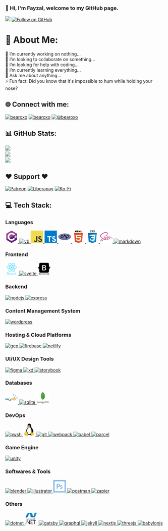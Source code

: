 <!--
**bearoxo/bearoxo** is a ✨ _special_ ✨ repository because its `README.md` (this file) appears on your GitHub profile.
-->

### 👋 Hi, I'm Fayzal, welcome to my GitHub page.
  <a href="https://visitcount.itsvg.in"><img src="https://visitcount.itsvg.in/api?id=bearoxo&label=Profile%20Views&color=8&icon=3&pretty=true" /></a>
  <a href="https://github.com/bearoxo"><img src="https://img.shields.io/github/followers/bearoxo?style=social&label=Follow" alt="Follow on GitHub"></a>

# 💫 About Me:
🔭 I’m currently working on nothing...<br>
👯 I’m looking to collaborate on something...<br>
🤝 I’m looking for help with coding...<br>
🌱 I’m currently learning everything...<br>
💬 Ask me about anything...<br>
⚡ Fun fact: Did you know that it's impossible to hum while holding your nose?<br>

## 🌐 Connect with me:
<p align="left">
  <a href="https://codepen.io/bearoxo" target="blank"><img align="center" src="https://www.vectorlogo.zone/logos/codepen/codepen-tile.svg" alt="bearoxo" height="35" width="45" /></a>
  <a href="https://dribbble.com/bearoxo" target="blank"><img align="center" src="https://raw.githubusercontent.com/rahuldkjain/github-profile-readme-generator/master/src/images/icons/Social/dribbble.svg" alt="bearoxo" height="35" width="45" /></a>
  <a href="https://medium.com/@bearoxo" target="blank"><img align="center" src="https://www.vectorlogo.zone/logos/medium/medium-tile.svg" alt="@bearoxo" height="35" width="40" /></a>
</p>

## 📊 GitHub Stats:
![](https://github-readme-streak-stats.herokuapp.com/?user=bearoxo&theme=merko&hide_border=false)<br/>
![](https://github-readme-stats.vercel.app/api?username=bearoxo&theme=merko&hide_border=false&include_all_commits=true&count_private=true)<br/>
![](https://github-readme-stats.vercel.app/api/top-langs/?username=bearoxo&theme=merko&hide_border=false&include_all_commits=true&count_private=true&layout=compact)

## ❤ Support ❤
[![Patreon][patreon-badge]][patreon]
[![Liberapay][liberapay-badge]][liberapay]
[![Ko-Fi][kofi-badge]][kofi]

[patreon-badge]: https://img.shields.io/badge/Support-Become%20a%20Patreon!-red.svg
[patreon]: https://www.patreon.com/join/andy_fazulus?
[liberapay-badge]: https://img.shields.io/badge/Liberapay-Donate-%23f6c915.svg
[liberapay]: https://liberapay.com/andy_fazulus/donate
[kofi-badge]: https://img.shields.io/badge/Ko--fi-Buy%20me%20a%20coffee!-%2346b798.svg
[kofi]: https://ko-fi.com/andy_fazulus

## 💻 Tech Stack:

  
### Languages
<p align="left"> 
  <a href="https://www.w3schools.com/cs/" target="_blank" rel="noreferrer"> <img src="https://raw.githubusercontent.com/devicons/devicon/master/icons/csharp/csharp-original.svg" alt="csharp" width="40" height="40"/> </a> 
  <a href="https://learn.microsoft.com/en-us/dotnet/visual-basic/" target="_blank" rel="noreferrer"> <img src="https://upload.wikimedia.org/wikipedia/commons/4/40/VB.NET_Logo.svg" alt="vb" width="40" height="40"/> </a> 
  <a href="https://developer.mozilla.org/en-US/docs/Web/JavaScript" target="_blank" rel="noreferrer"> <img src="https://raw.githubusercontent.com/devicons/devicon/master/icons/javascript/javascript-original.svg" alt="javascript" width="40" height="40"/> </a> 
  <a href="https://www.typescriptlang.org/" target="_blank" rel="noreferrer"> <img src="https://raw.githubusercontent.com/devicons/devicon/master/icons/typescript/typescript-original.svg" alt="typescript" width="40" height="40"/> </a> 
  <a href="https://www.php.net" target="_blank" rel="noreferrer"> <img src="https://raw.githubusercontent.com/devicons/devicon/master/icons/php/php-original.svg" alt="php" width="40" height="40"/> </a> 
  <a href="https://www.w3.org/html/" target="_blank" rel="noreferrer"> <img src="https://raw.githubusercontent.com/devicons/devicon/master/icons/html5/html5-original-wordmark.svg" alt="html5" width="40" height="40"/> </a> 
  <a href="https://www.w3schools.com/css/" target="_blank" rel="noreferrer"> <img src="https://raw.githubusercontent.com/devicons/devicon/master/icons/css3/css3-original-wordmark.svg" alt="css3" width="40" height="40"/> </a> 
  <a href="https://sass-lang.com" target="_blank" rel="noreferrer"> <img src="https://raw.githubusercontent.com/devicons/devicon/master/icons/sass/sass-original.svg" alt="sass" width="40" height="40"/> </a> 
  <a href="https://www.markdownguide.org/" target="_blank" rel="noreferrer"> <img src="https://cdn.jsdelivr.net/gh/devicons/devicon/icons/markdown/markdown-original.svg" alt="markdown" width="40" height="40"/> </a> 
</p>

### Frontend
<p align="left"> 
  <a href="https://reactjs.org/" target="_blank" rel="noreferrer"> <img src="https://raw.githubusercontent.com/devicons/devicon/master/icons/react/react-original-wordmark.svg" alt="react" width="40" height="40"/> </a> 
  <a href="https://svelte.dev" target="_blank" rel="noreferrer"> <img src="https://upload.wikimedia.org/wikipedia/commons/1/1b/Svelte_Logo.svg" alt="svelte" width="40" height="40"/> </a> 
  <a href="https://getbootstrap.com" target="_blank" rel="noreferrer"> <img src="https://raw.githubusercontent.com/devicons/devicon/master/icons/bootstrap/bootstrap-plain-wordmark.svg" alt="bootstrap" width="40" height="40"/> </a> 
</p>

### Backend
<p align="left"> 
  <a href="https://nodejs.org" target="_blank" rel="noreferrer"> <img src="https://cdn.jsdelivr.net/gh/devicons/devicon/icons/nodejs/nodejs-original.svg" alt="nodejs" width="40" height="40"/> </a>
  <a href="https://expressjs.com" target="_blank" rel="noreferrer"> <img src="https://cdn.jsdelivr.net/gh/devicons/devicon/icons/express/express-original.svg" alt="express" width="40" height="40"/> </a> 
</p>

### Content Management System
<p align="left"> 
  <a href="https://wordpress.org/" target="_blank" rel="noreferrer"> <img src="https://www.vectorlogo.zone/logos/wordpress/wordpress-icon.svg" alt="wordpress" width="40" height="40"/> </a> 
</p>

### Hosting & Cloud Platforms
<p align="left"> 
  <a href="https://cloud.google.com" target="_blank" rel="noreferrer"> <img src="https://www.vectorlogo.zone/logos/google_cloud/google_cloud-icon.svg" alt="gcp" width="40" height="40"/> </a> 
  <a href="https://firebase.google.com/" target="_blank" rel="noreferrer"> <img src="https://www.vectorlogo.zone/logos/firebase/firebase-icon.svg" alt="firebase" width="40" height="40"/> </a> 
  <a href="https://www.netlify.com/" target="_blank" rel="noreferrer"> <img src="https://www.vectorlogo.zone/logos/netlify/netlify-icon.svg" alt="netlify" width="40" height="40"/> </a> 
</p>
  
### UI/UX Design Tools
<p align="left"> 
  <a href="https://www.figma.com/" target="_blank" rel="noreferrer"> <img src="https://www.vectorlogo.zone/logos/figma/figma-icon.svg" alt="figma" width="40" height="40"/> </a> 
  <a href="https://www.adobe.com/products/xd.html" target="_blank" rel="noreferrer"> <img src="https://cdn.worldvectorlogo.com/logos/adobe-xd.svg" alt="xd" width="40" height="40"/> </a> 
  <a href="https://storybook.js.org/" target="_blank" rel="noreferrer"> <img src="https://cdn.jsdelivr.net/gh/devicons/devicon/icons/storybook/storybook-original.svg" alt="storybook" width="40" height="40"/> </a> 
</p>
    
### Databases
<p align="left"> 
  <a href="https://www.mysql.com/" target="_blank" rel="noreferrer"> <img src="https://raw.githubusercontent.com/devicons/devicon/master/icons/mysql/mysql-original-wordmark.svg" alt="mysql" width="40" height="40"/> </a> 
  <a href="https://www.sqlite.org/" target="_blank" rel="noreferrer"> <img src="https://www.vectorlogo.zone/logos/sqlite/sqlite-icon.svg" alt="sqlite" width="40" height="40"/> </a> 
  <a href="https://www.mongodb.com/" target="_blank" rel="noreferrer"> <img src="https://raw.githubusercontent.com/devicons/devicon/master/icons/mongodb/mongodb-original-wordmark.svg" alt="mongodb" width="40" height="40"/> </a> 
</p>

### DevOps
<p align="left"> 
  <a href="https://learn.microsoft.com/en-us/powershell/" target="_blank" rel="noreferrer"> <img src="https://raw.githubusercontent.com/gist/Xainey/d5bde7d01dcbac51ac951810e94313aa/raw/6c858c46726541b48ddaaebab29c41c07a196394/PowerShell.svg" alt="pwsh" width="40" height="40"/> </a> 
  <a href="https://www.linux.org/" target="_blank" rel="noreferrer"> <img src="https://raw.githubusercontent.com/devicons/devicon/master/icons/linux/linux-original.svg" alt="linux" width="40" height="40"/> </a> 
  <a href="https://git-scm.com/" target="_blank" rel="noreferrer"> <img src="https://www.vectorlogo.zone/logos/git-scm/git-scm-icon.svg" alt="git" width="40" height="40"/> </a> 
  <a href="https://webpack.js.org" target="_blank" rel="noreferrer"> <img src="https://cdn.jsdelivr.net/gh/devicons/devicon/icons/webpack/webpack-original.svg" alt="webpack" width="40" height="40"/> </a> 
  <a href="https://babeljs.io/" target="_blank" rel="noreferrer"> <img src="https://cdn.jsdelivr.net/gh/devicons/devicon/icons/babel/babel-original.svg" alt="babel" width="40" height="40"/> </a> 
  <a href="https://parceljs.org/" target="_blank" rel="noreferrer"> <img src="https://www.vectorlogo.zone/logos/parceljs/parceljs-icon.svg" alt="parcel" width="40" height="40"/> </a> 
</p>

### Game Engine
<p align="left"> 
  <a href="https://unity.com/" target="_blank" rel="noreferrer"> <img src="https://cdn.jsdelivr.net/gh/devicons/devicon/icons/unity/unity-original.svg" alt="unity" width="40" height="40"/> </a> 
</p>

### Softwares & Tools
<p align="left"> 
  <a href="https://www.blender.org/" target="_blank" rel="noreferrer"> <img src="https://download.blender.org/branding/community/blender_community_badge_white.svg" alt="blender" width="40" height="40"/> </a> 
  <a href="https://www.adobe.com/in/products/illustrator.html" target="_blank" rel="noreferrer"> <img src="https://www.vectorlogo.zone/logos/adobe_illustrator/adobe_illustrator-icon.svg" alt="illustrator" width="40" height="40"/> </a> 
  <a href="https://www.photoshop.com/en" target="_blank" rel="noreferrer"> <img src="https://raw.githubusercontent.com/devicons/devicon/master/icons/photoshop/photoshop-line.svg" alt="photoshop" width="40" height="40"/> </a> 
  <a href="https://postman.com" target="_blank" rel="noreferrer"> <img src="https://www.vectorlogo.zone/logos/getpostman/getpostman-icon.svg" alt="postman" width="40" height="40"/> </a> 
  <a href="https://zapier.com" target="_blank" rel="noreferrer"> <img src="https://www.vectorlogo.zone/logos/zapier/zapier-icon.svg" alt="zapier" width="40" height="40"/> </a>
</p>

### Others
<p align="left"> 
  <a href="https://www.npmjs.com/" target="_blank" rel="noreferrer"> <img src="https://cdn.jsdelivr.net/gh/devicons/devicon/icons/npm/npm-original-wordmark.svg" alt="dotnet" width="40" height="40"/> </a> 
  <a href="https://dotnet.microsoft.com/" target="_blank" rel="noreferrer"> <img src="https://raw.githubusercontent.com/devicons/devicon/master/icons/dot-net/dot-net-original-wordmark.svg" alt="dotnet" width="40" height="40"/> </a> 
  <a href="https://www.gatsbyjs.com/" target="_blank" rel="noreferrer"> <img src="https://www.vectorlogo.zone/logos/gatsbyjs/gatsbyjs-icon.svg" alt="gatsby" width="40" height="40"/> </a> 
  <a href="https://graphql.org" target="_blank" rel="noreferrer"> <img src="https://www.vectorlogo.zone/logos/graphql/graphql-icon.svg" alt="graphql" width="40" height="40"/> </a> 
  <a href="https://jekyllrb.com/" target="_blank" rel="noreferrer"> <img src="https://www.vectorlogo.zone/logos/jekyllrb/jekyllrb-icon.svg" alt="jekyll" width="40" height="40"/> </a> 
  <a href="https://nextjs.org/" target="_blank" rel="noreferrer"> <img src="https://cdn.worldvectorlogo.com/logos/nextjs-2.svg" alt="nextjs" width="40" height="40"/> </a>
  <a href="https://threejs.org/" target="_blank" rel="noreferrer"> <img src="https://cdn.jsdelivr.net/gh/devicons/devicon/icons/threejs/threejs-original.svg" alt="threejs" width="40" height="40"/> </a>
  <a href="https://www.babylonjs.com/" target="_blank" rel="noreferrer"> <img src="https://upload.wikimedia.org/wikipedia/commons/8/8e/Babylon_logo_v4.svg" alt="babylonjs" width="40" height="40"/> </a>
</p>
  

